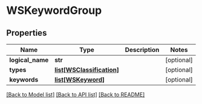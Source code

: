 # WSKeywordGroup

## Properties
Name | Type | Description | Notes
------------ | ------------- | ------------- | -------------
**logical_name** | **str** |  | [optional] 
**types** | [**list[WSClassification]**](WSClassification.md) |  | [optional] 
**keywords** | [**list[WSKeyword]**](WSKeyword.md) |  | [optional] 

[[Back to Model list]](../README.md#documentation-for-models) [[Back to API list]](../README.md#documentation-for-api-endpoints) [[Back to README]](../README.md)


